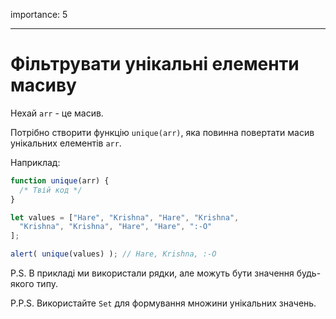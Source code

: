 importance: 5

---

# Фільтрувати унікальні елементи масиву

Нехай `arr` - це масив.

Потрібно створити функцію `unique(arr)`, яка повинна повертати масив унікальних елементів `arr`.

Наприклад:

```js
function unique(arr) {
  /* Твій код */
}

let values = ["Hare", "Krishna", "Hare", "Krishna",
  "Krishna", "Krishna", "Hare", "Hare", ":-O"
];

alert( unique(values) ); // Hare, Krishna, :-O
```

P.S. В прикладі ми використали рядки, але можуть бути значення будь-якого типу.

P.P.S. Використайте `Set` для формування множини унікальних значень.
